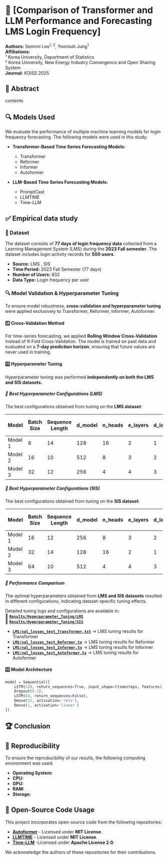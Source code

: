 # 📄 [Comparison of Transformer and LLM Performance and Forecasting LMS Login Frequency]
**Authors:** Seonmi Lee<sup>1, 2</sup>, Yoonsuh Jung<sup>1</sup>  
**Affiliations:**  
¹ Korea University, Department of Statistics  
² Korea University, New Energy Industry Convergence and Open Sharing System  
**Journal:** KDISS 2025

## 📌 Abstract
contents

## 🔍 Models Used
We evaluate the performance of multiple machine learning models for login frequency forecasting.
The following models were used in this study:

- **Transformer-Based Time Series Forecasting Models:**
  - Transformer
  - Reformer
  - Informer
  - Autoformer
    
- **LLM-Based Time Series Forecasting Models:**
  - PromptCast
  - LLMTIME
  - Time-LLM

## ✅ Empirical data study

### **📂 Dataset**
The dataset consists of **77 days of login frequency data** collected from a Learning Management System (LMS) during the **2023 Fall semester**. The dataset includes login activity records for **500 users**.

- **Source:** LMS , SIS
- **Time Period:** 2023 Fall Semester (77 days)
- **Number of Users:** 832
- **Data Type:** Login frequency per user
  
### **🔍 Model Validation & Hyperparameter Tuning**
To ensure model robustness, **cross-validation and hyperparameter tuning** were applied exclusively to Transformer, Reformer, Informer, Autoformer.

#### **1️⃣ Cross-Validation Method**
For time-series forecasting, we applied **Rolling Window Cross-Validation** instead of K-Fold Cross-Validation. The model is trained on past data and evaluated on a **7-day prediction horizon**, ensuring that future values are never used in training.

#### **2️⃣ Hyperparameter Tuning**
Hyperparameter tuning was performed **independently on both the LMS and SIS datasets.**

##### 📌 Best Hyperparameter Configurations (LMS)
The best configurations obtained from tuning on the **LMS dataset**:

| Model   | Batch Size | Sequence Length | d_model | n_heads | e_layers | d_layers | Validation Loss (LMS) |
|---------|------------|----------------|---------|---------|---------|---------|----------------------|
| Model 1 | 8         | 14             | 128     | 16      | 2       | 1       | **0.7510** |
| Model 2 | 16        | 10             | 512     | 8       | 3       | 2       | **0.7634** |
| Model 3 | 32        | 12             | 256     | 4       | 4       | 3       | **0.7298** |

##### 📌 Best Hyperparameter Configurations (SIS)
The best configurations obtained from tuning on the **SIS dataset**:

| Model   | Batch Size | Sequence Length | d_model | n_heads | e_layers | d_layers | Validation Loss (SIS) |
|---------|------------|----------------|---------|---------|---------|---------|----------------------|
| Model 1 | 16        | 12             | 256     | 8       | 3       | 2       | **0.7802** |
| Model 2 | 32        | 14             | 128     | 16      | 2       | 1       | **0.7425** |
| Model 3 | 64        | 10             | 512     | 4       | 4       | 3       | **0.7214** |

##### 📌 Performance Comparison
The optimal hyperparameters obtained from **LMS and SIS datasets** resulted in different configurations, indicating dataset-specific tuning effects.  

Detailed tuning logs and configurations are available in:  
📂 **[`Results/Hyperparameter_Tuning/LMS`](Results/Hyperparameter_Tuning/LMS/)**  
📂 **[`Results/Hyperparameter_Tuning/SIS`](Results/Hyperparameter_Tuning/SIS/)**  

- **[`LMS/val_losses_test_Transformer.txt`](Results/Hyperparameter_Tuning/LMS/val_losses_test_Transformer.txt)** → LMS tuning results for Transformer
- **[`LMS/val_losses_test_Reformer.tx`](Results/Hyperparameter_Tuning/LMS/val_losses_test_Reformer.txt)** → LMS tuning results for Reformer
- **[`LMS/val_losses_test_Informer.tx`](Results/Hyperparameter_Tuning/LMS/val_losses_test_Informer.txt)** → LMS tuning results for Informer
- **[`LMS/val_losses_test_Autoformer.tx`](Results/Hyperparameter_Tuning/LMS/val_losses_test_Autoformer.txt)** → LMS tuning results for Autoformer



#### **3️⃣ Model Architecture**
```python
model = Sequential([
    LSTM(128, return_sequences=True, input_shape=(timesteps, features)),
    Dropout(0.2),
    LSTM(64, return_sequences=False),
    Dense(32, activation='relu'),
    Dense(1, activation='linear')
])
```

## 🏆 Conclusion

## 🔧 Reproducibility
To ensure the reproducibility of our results, the following computing environment was used:

- **Operating System:** 
- **CPU:**  
- **GPU:** 
- **RAM:** 
- **Storage:** 

## 🔧 Open-Source Code Usage
This project incorporates open-source code from the following repositories:

- **[Autoformer](https://github.com/thuml/Autoformer)** - Licensed under **MIT License**.  
- **[LLMTIME](https://github.com/ngruver/llmtime)** - Licensed under **MIT License**.  
- **[Time-LLM](https://github.com/KimMeen/Time-LLM)** -Licensed under **Apache License 2.0**.  

We acknowledge the authors of these repositories for their contributions.

